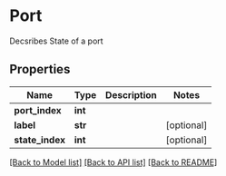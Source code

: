# Port

Decsribes State of a port
## Properties
Name | Type | Description | Notes
------------ | ------------- | ------------- | -------------
**port_index** | **int** |  | 
**label** | **str** |  | [optional] 
**state_index** | **int** |  | [optional] 

[[Back to Model list]](../README.md#documentation-for-models) [[Back to API list]](../README.md#documentation-for-api-endpoints) [[Back to README]](../README.md)


